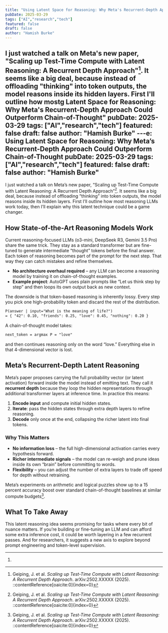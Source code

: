 ```yaml
---
title: "Using Latent Space for Reasoning: Why Meta's Recurrent-Depth Approach Could Outperform Chain-of-Thought"
pubDate: 2025-03-29
tags: ["AI","research","tech"]
featured: false
draft: false
author: "Hamish Burke"
---
```


I just watched a talk on Meta's new paper, "Scaling up Test-Time Compute with Latent Reasoning: A Recurrent Depth Approach"[^1]. It seems like a big deal, because instead of offloading "thinking" into token outputs, the model reasons inside its hidden layers. First I'll outline how mostg Latent Space for Reasoning: Why Meta's Recurrent-Depth Approach Could Outperform Chain-of-Thought"
pubDate: 2025-03-29
tags: ["AI","research","tech"]
featured: false
draft: false
author: "Hamish Burke"
---e: Using Latent Space for Reasoning: Why Meta’s Recurrent-Depth Approach Could Outperform Chain-of-Thought
pubDate: 2025-03-29
tags: ["AI","research","tech"]
featured: false
draft: false
author: "Hamish Burke"
---

I just watched a talk on Meta’s new paper, “Scaling up Test-Time Compute with Latent Reasoning: A Recurrent Depth Approach”[^1]. It seems like a big deal, because instead of offloading “thinking” into token outputs, the model reasons inside its hidden layers. First I’ll outline how most reasoning LLMs work today, then I’ll explain why this latent technique could be a game changer.

## How State-of-the-Art Reasoning Models Work

Current reasoning-focused LLMs (o3-mini, DeepSeek R3, Gemini 3.5 Pro) share the same trick. They stay as a standard transformer but are fine-tuned to generate intermediate “thought” tokens before the final answer. Each token of reasoning becomes part of the prompt for the next step. That way they can catch mistakes and refine themselves.

- **No architecture overhaul required** – any LLM can become a reasoning model by training it on chain-of-thought examples.  
- **Example project**: AutoGPT uses plain prompts like “Let us think step by step” and then loops its own output back as new context.

The downside is that token-based reasoning is inherently lossy. Every step you pick one high-probability token and discard the rest of the distribution.

```tex
P(answer | input="What is the meaning of life?") 
= { "42": 0.10, "friends": 0.25, "love": 0.45, "nothing": 0.20 }
````

A chain-of-thought model takes:

```tex
next_token = argmax P = "love"
```

and then continues reasoning only on the word “love.” Everything else in that 4-dimensional vector is lost.

## Meta’s Recurrent-Depth Latent Reasoning

Meta’s paper proposes carrying the full probability vector (or latent activation) forward inside the model instead of emitting text. They call it **recurrent depth** because they loop the hidden representations through additional transformer layers at inference time. In practice this means:

1. **Encode input** and compute initial hidden states.
2. **Iterate**: pass the hidden states through extra depth layers to refine reasoning.
3. **Decode** only once at the end, collapsing the richer latent into final tokens.

### Why This Matters

* **No information loss** – the full high-dimensional activation carries every hypothesis forward.
* **Richer intermediate signals** – the model can re-weigh and prune ideas inside its own “brain” before committing to words.
* **Flexibility** – you can adjust the number of extra layers to trade off speed for depth without retraining.

Meta’s experiments on arithmetic and logical puzzles show up to a 15 percent accuracy boost over standard chain-of-thought baselines at similar compute budgets[^1].

## What To Take Away

This latent reasoning idea seems promising for tasks where every bit of nuance matters. If you’re building or fine-tuning an LLM and can afford some extra inference cost, it could be worth layering in a few recurrent passes. And for researchers, it suggests a new axis to explore beyond prompt engineering and token-level supervision.

---

1. [^1]:Geiping, J. et al. *Scaling up Test-Time Compute with Latent Reasoning: A Recurrent Depth Approach*. arXiv:2502.XXXXX (2025).
::contentReference[oaicite:0]{index=0}
